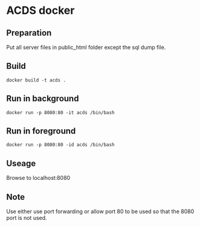 # ACDS docker

## Preparation
Put all server files in public_html folder except the sql dump file.

## Build
```shell
docker build -t acds .
```

## Run in background
```shell
docker run -p 8080:80 -it acds /bin/bash
```

## Run in foreground
```shell
docker run -p 8080:80 -id acds /bin/bash
```

## Useage
Browse to localhost:8080

## Note
Use either use port forwarding or allow port 80 to be used so that the 8080 port is not used.
